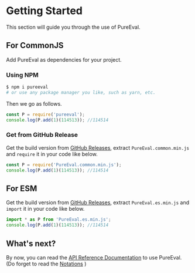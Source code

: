 # Getting Started

This section will guide you through the use of PureEval.

## For CommonJS

Add PureEval as dependencies for your project.

### Using NPM

```sh
$ npm i pureeval
# or use any package manager you like, such as yarn, etc.
```

Then we go as follows.

```javascript
const P = require('pureeval');
console.log(P.add(1)(114513)); //114514
```

### Get from GitHub Release

Get the build version from [GitHub Releases](https://github.com/PureEval/PureEval/releases), extract `PureEval.common.min.js` and `require` it in your code like below.

```javascript
const P = require('PureEval.common.min.js');
console.log(P.add(1)(114513)); //114514
```

## For ESM

Get the build version from [GitHub Releases](https://github.com/PureEval/PureEval/releases), extract `PureEval.es.min.js` and `import` it in your code like below.

```javascript
import * as P from 'PureEval.es.min.js';
console.log(P.add(1)(114513)); //114514
```

## What's next?

By now, you can read the [API Reference Documentation](/api/) to use PureEval. (Do forget to read the [Notations](/blog/notations) )

